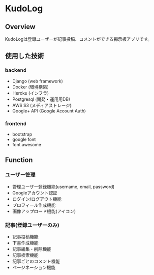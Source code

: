 # KudoLog

## Overview

KudoLogは登録ユーザーが記事投稿、コメントができる掲示板アプリです。

## 使用した技術

### backend

- Django (web framework)
- Docker (環境構築)
- Heroku (インフラ)
- Postgresql (開発・運用用DB)
- AWS S3 (メディアストレージ)
- Google+ API (Google Account Auth)

### frontend

- bootstrap
- google font
- font awesome

## Function

### ユーザー管理
- 管理ユーザー登録機能(username, email, password)
- Googleアカウント認証
- ログイン/ログアウト機能
- プロフィール作成機能
- 画像アップロード機能(アイコン)

### 記事(登録ユーザーのみ)
- 記事投稿機能
- 下書作成機能
- 記事編集・削除機能
- 記事検索機能
- 記事ごとのコメント機能
- ページネーション機能
